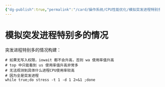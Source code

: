 ```yaml
---
{"dg-publish":true,"permalink":"/card/操作系统/CPU性能优化/模拟突发进程特别多的情况/","noteIcon":"2","created":"2024-09-19T23:07:45+08:00","updated":"2024-09-20T21:18:14+08:00"}
---
```



# 模拟突发进程特别多的情况

突发进程特别多的情况构建：

```Shell
# 如果无写入权限，iowait 都不会升高，否则 wa 使用率值升高
# top 中只能看到 us 使用率值升高非常多
# 无法观测到具体什么进程CPU使用率较高
# 因为全是突发进程
while true;do stress -t 1 -d 1 2>&1 ;done
```
